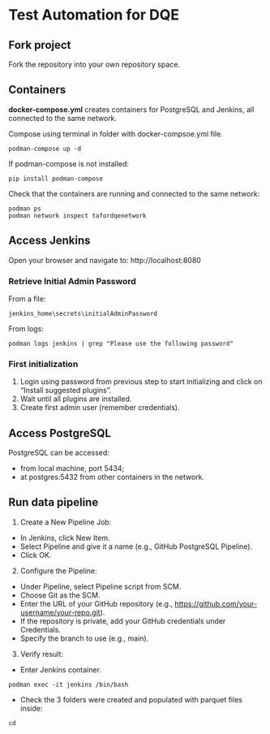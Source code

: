 # Test Automation for DQE

## Fork project

Fork the repository into your own repository space.
 
## Containers 

**docker-compose.yml** creates containers for PostgreSQL and Jenkins, all connected to the same network.

Compose using terminal in folder with docker-compsoe.yml file.
```
podman-compose up -d
```

If podman-compose is not installed: 
```
pip install podman-compose
```

Check that the containers are running and connected to the same network:
```
podman ps
podman network inspect tafordqenetwork
```

## Access Jenkins

Open your browser and navigate to: http://localhost:8080

### Retrieve Initial Admin Password

From a file: 
```
jenkins_home\secrets\initialAdminPassword
```

From logs: 
```
podman logs jenkins | grep "Please use the following password"
```

### First initialization
1) Login using password from previous step to start initializing and click on “Install suggested plugins”. 
2) Wait until all plugins are installed. 
3) Create first admin user (remember credentials).

## Access PostgreSQL

PostgreSQL can be accessed:
* from local machine, port 5434;
* at postgres:5432 from other containers in the network.

## Run data pipeline 

1.	Create a New Pipeline Job:
*	In Jenkins, click New Item.
*	Select Pipeline and give it a name (e.g., GitHub PostgreSQL Pipeline).
*	Click OK.
2.	Configure the Pipeline:
* Under Pipeline, select Pipeline script from SCM.
* Choose Git as the SCM.
* Enter the URL of your GitHub repository (e.g., https://github.com/your-username/your-repo.git).
* If the repository is private, add your GitHub credentials under Credentials.
* Specify the branch to use (e.g., main).
3. Verify result: 
* Enter Jenkins container.
```
podman exec -it jenkins /bin/bash
```
* Check the 3 folders were created and populated with parquet files inside:
```
cd 
```
